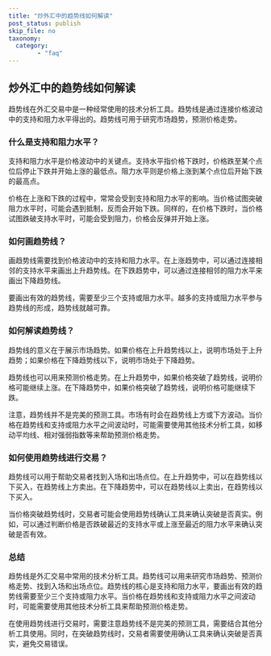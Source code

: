 ```yaml
---
title: "炒外汇中的趋势线如何解读"
post_status: publish
skip_file: no
taxonomy:
  category:
        - "faq"
---
```


## 炒外汇中的趋势线如何解读

趋势线在外汇交易中是一种经常使用的技术分析工具。趋势线是通过连接价格波动中的支持和阻力水平得出的。趋势线可用于研究市场趋势，预测价格走势。

### 什么是支持和阻力水平？

支持和阻力水平是价格波动中的关键点。支持水平指价格下跌时，价格跌至某个点位后停止下跌并开始上涨的最低点。阻力水平则是价格上涨到某个点位后开始下跌的最高点。

价格在上涨和下跌的过程中，常常会受到支持和阻力水平的影响。当价格试图突破阻力水平时，可能会遇到抵制，反而会开始下跌。同样的，在价格下跌时，当价格试图跌破支持水平时，可能会受到阻力，价格会反弹并开始上涨。

### 如何画趋势线？

画趋势线需要找到价格波动中的支持和阻力水平。在上涨趋势中，可以通过连接相邻的支持水平来画出上升趋势线。在下跌趋势中，可以通过连接相邻的阻力水平来画出下降趋势线。

要画出有效的趋势线，需要至少三个支持或阻力水平。越多的支持或阻力水平参与趋势线的形成，趋势线就越可靠。

### 如何解读趋势线？

趋势线的意义在于展示市场趋势。如果价格在上升趋势线以上，说明市场处于上升趋势；如果价格在下降趋势线以下，说明市场处于下降趋势。

趋势线也可以用来预测价格走势。在上升趋势中，如果价格突破了趋势线，说明价格可能继续上涨。在下降趋势中，如果价格突破了趋势线，说明价格可能继续下跌。

注意，趋势线并不是完美的预测工具。市场有时会在趋势线上方或下方波动。当价格在趋势线和支持或阻力水平之间波动时，可能需要使用其他技术分析工具，如移动平均线、相对强弱指数等来帮助预测价格走势。

### 如何使用趋势线进行交易？

趋势线可以用于帮助交易者找到入场和出场点位。在上升趋势中，可以在趋势线以下买入，在趋势线上方卖出。在下降趋势中，可以在趋势线以上卖出，在趋势线以下买入。

当价格突破趋势线时，交易者可能会使用趋势线确认工具来确认突破是否真实。例如，可以通过判断价格是否跌破最近的支持水平或上涨至最近的阻力水平来确认突破是否有效。

### 总结

趋势线是外汇交易中常用的技术分析工具。趋势线可以用来研究市场趋势、预测价格走势、找到入场和出场点位。趋势线的核心是支持和阻力水平，要画出有效的趋势线需要至少三个支持或阻力水平。当价格在趋势线和支持或阻力水平之间波动时，可能需要使用其他技术分析工具来帮助预测价格走势。

在使用趋势线进行交易时，需要注意趋势线不是完美的预测工具，需要结合其他分析工具使用。同时，在突破趋势线时，交易者需要使用确认工具来确认突破是否真实，避免交易错误。
